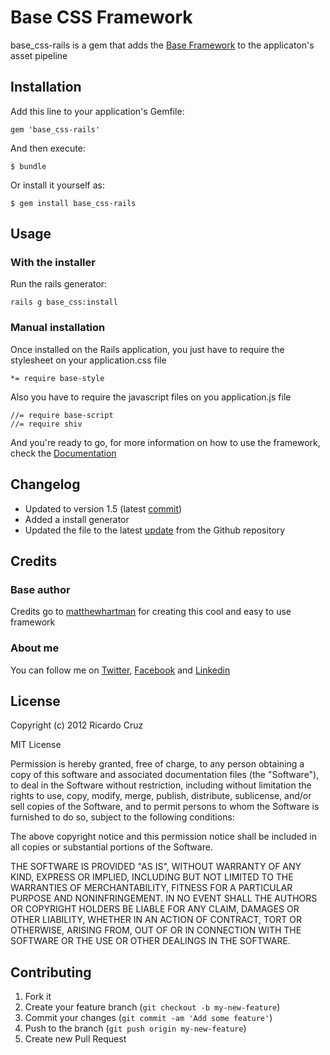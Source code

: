 # Base CSS Framework

base_css-rails is a gem that adds the [Base Framework](http://matthewhartman.github.com/base/) to the
applicaton's asset pipeline

## Installation

Add this line to your application's Gemfile:

    gem 'base_css-rails'

And then execute:

    $ bundle

Or install it yourself as:

    $ gem install base_css-rails

## Usage

### With the installer

Run the rails generator:

	rails g base_css:install

### Manual installation

Once installed on the Rails application, you just have to require the stylesheet on your application.css file


	*= require base-style


Also you have to require the javascript files on you application.js file


	//= require base-script
	//= require shiv


And you're ready to go, for more information on how to use the framework, check the [Documentation](http://matthewhartman.github.io/base/docs/index.html)

## Changelog

 - Updated to version 1.5 (latest [commit](https://github.com/matthewhartman/base/commit/9b2e3f7a63cc99a354efc543a15882536e22c2f5))
 - Added a install generator
 - Updated the file to the latest [update](https://github.com/matthewhartman/base/commit/2be664ce77faadb167aef89e7964d1d48227724b) from the Github repository


## Credits

### Base author

Credits go to [matthewhartman](https://github.com/matthewhartman) for creating this cool and easy to use framework

### About me

You can follow me on [Twitter](http://twitter.com/rkrdo89), [Facebook](https://www.facebook.com/rkrdoc89) and [Linkedin](http://www.linkedin.com/pub/ricardo-cruz/55/38/2b3)

## License
Copyright (c) 2012 Ricardo Cruz

MIT License

Permission is hereby granted, free of charge, to any person obtaining
a copy of this software and associated documentation files (the
"Software"), to deal in the Software without restriction, including
without limitation the rights to use, copy, modify, merge, publish,
distribute, sublicense, and/or sell copies of the Software, and to
permit persons to whom the Software is furnished to do so, subject to
the following conditions:

The above copyright notice and this permission notice shall be
included in all copies or substantial portions of the Software.

THE SOFTWARE IS PROVIDED "AS IS", WITHOUT WARRANTY OF ANY KIND,
EXPRESS OR IMPLIED, INCLUDING BUT NOT LIMITED TO THE WARRANTIES OF
MERCHANTABILITY, FITNESS FOR A PARTICULAR PURPOSE AND
NONINFRINGEMENT. IN NO EVENT SHALL THE AUTHORS OR COPYRIGHT HOLDERS BE
LIABLE FOR ANY CLAIM, DAMAGES OR OTHER LIABILITY, WHETHER IN AN ACTION
OF CONTRACT, TORT OR OTHERWISE, ARISING FROM, OUT OF OR IN CONNECTION
WITH THE SOFTWARE OR THE USE OR OTHER DEALINGS IN THE SOFTWARE.

## Contributing

1. Fork it
2. Create your feature branch (`git checkout -b my-new-feature`)
3. Commit your changes (`git commit -am 'Add some feature'`)
4. Push to the branch (`git push origin my-new-feature`)
5. Create new Pull Request
